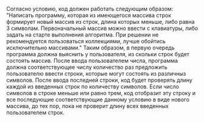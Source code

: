 Согласно условию, код должен работать следующим образом: "Написать программу, которая из имеющегося массива строк формирует новый массив из строк, длина которых меньше, либо равна 3 символам. Первоначальный массив можно ввести с клавиатуры, либо задать на старте выполнения алгоритма. При решении не рекомендуется пользоваться коллекциями, лучше обойтись исключительно массивами."
Таким образом, в первую очередь программа должна выяснить у пользователя, из скольки строк будет состоять массив. После ввода пользователем числа, программа должна соответствующее числу количество раз предложить пользователю ввести строки, которые могут состоять из различныз символов. 
После ввода последней строки, код будет проверять длину каждой из введенных строк по количеству символов.
Если число символов в строке меньше или равно трем, код отобразит эту строку и все последующие соответствующие данному условию в виде нового массива, до тех пор, пока не проверит длину всех введенных пользователем строк. 